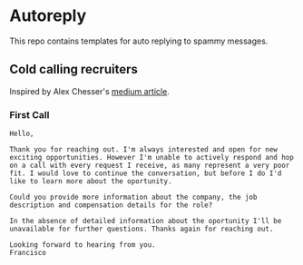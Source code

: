 # Autoreply

This repo contains templates for auto replying to spammy messages.

## Cold calling recruiters
Inspired by Alex Chesser's [medium article](https://index.medium.com/career-advice-nobody-gave-me-never-ignore-a-recruiter-4474eac9556).

### First Call

```
Hello,

Thank you for reaching out. I'm always interested and open for new exciting opportunities. However I'm unable to actively respond and hop on a call with every request I receive, as many represent a very poor fit. I would love to continue the conversation, but before I do I'd like to learn more about the oportunity.

Could you provide more information about the company, the job description and compensation details for the role?

In the absence of detailed information about the oportunity I'll be unavailable for further questions. Thanks again for reaching out.

Looking forward to hearing from you.
Francisco
```
